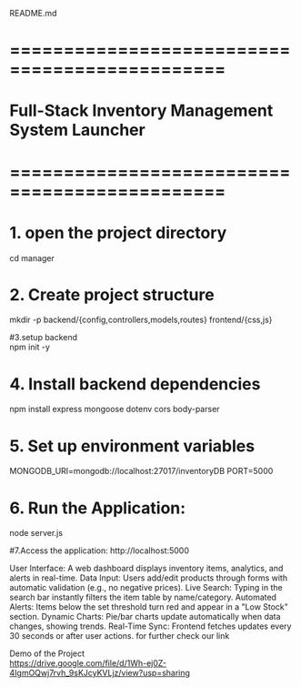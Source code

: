 README.md

# ==============================================
# Full-Stack Inventory Management System Launcher
# ==============================================

# 1. open the project directory
cd manager     

# 2. Create project structure
mkdir -p backend/{config,controllers,models,routes} frontend/{css,js}

#3.setup backend             
 npm init -y                                                                                       
                                                           
# 4. Install backend dependencies
npm install express mongoose dotenv cors body-parser

# 5. Set up environment variables
MONGODB_URI=mongodb://localhost:27017/inventoryDB
PORT=5000

# 6. Run the Application:
node server.js 

#7.Access the application:
http://localhost:5000

User Interface: A web dashboard displays inventory items, analytics, and alerts in real-time.
Data Input: Users add/edit products through forms with automatic validation (e.g., no negative prices).
Live Search: Typing in the search bar instantly filters the item table by name/category.
Automated Alerts: Items below the set threshold turn red and appear in a "Low Stock" section.
Dynamic Charts: Pie/bar charts update automatically when data changes, showing trends.
Real-Time Sync: Frontend fetches updates every 30 seconds or after user actions.
for further check our link        


Demo of the Project       
https://drive.google.com/file/d/1Wh-ej0Z-4IgmOQwj7rvh_9sKJcyKVLjz/view?usp=sharing
